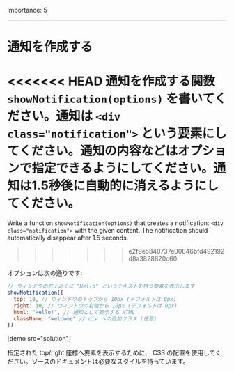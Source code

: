importance: 5

---

# 通知を作成する

<<<<<<< HEAD
通知を作成する関数 `showNotification(options)` を書いてください。通知は `<div class="notification">` という要素にしてください。通知の内容などはオプションで指定できるようにしてください。通知は1.5秒後に自動的に消えるようにしてください。
=======
Write a function `showNotification(options)` that creates a notification: `<div class="notification">` with the given content. The notification should automatically disappear after 1.5 seconds.
>>>>>>> e2f9e5840737e00846bfd492192d8a3828820c60

オプションは次の通りです:

```js
// ウィンドウの右上近くに "Hello" というテキストを持つ要素を表示します
showNotification({
  top: 10, // ウィンドウのトップから 10px (デフォルトは 0px)
  right: 10, // ウィンドウの右端から 10px (デフォルトは 0px)
  html: "Hello!", // 通知として表示する HTML
  className: "welcome" // div への追加クラス (任意)
});
```

[demo src="solution"]


指定された top/right 座標へ要素を表示するために、 CSS の配置を使用してください。ソースのドキュメントは必要なスタイルを持っています。

